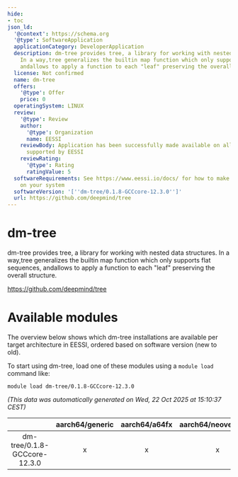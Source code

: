 ```yaml
---
hide:
- toc
json_ld:
  '@context': https://schema.org
  '@type': SoftwareApplication
  applicationCategory: DeveloperApplication
  description: dm-tree provides tree, a library for working with nested data structures.
    In a way,tree generalizes the builtin map function which only supports flat sequences,
    andallows to apply a function to each "leaf" preserving the overall structure.
  license: Not confirmed
  name: dm-tree
  offers:
    '@type': Offer
    price: 0
  operatingSystem: LINUX
  review:
    '@type': Review
    author:
      '@type': Organization
      name: EESSI
    reviewBody: Application has been successfully made available on all architectures
      supported by EESSI
    reviewRating:
      '@type': Rating
      ratingValue: 5
  softwareRequirements: See https://www.eessi.io/docs/ for how to make EESSI available
    on your system
  softwareVersion: '[''dm-tree/0.1.8-GCCcore-12.3.0'']'
  url: https://github.com/deepmind/tree
---
```


dm-tree
=======


dm-tree provides tree, a library for working with nested data structures. In a way,tree generalizes the builtin map function which only supports flat sequences, andallows to apply a function to each "leaf" preserving the overall structure.

https://github.com/deepmind/tree
# Available modules


The overview below shows which dm-tree installations are available per target architecture in EESSI, ordered based on software version (new to old).

To start using dm-tree, load one of these modules using a `module load` command like:

```shell
module load dm-tree/0.1.8-GCCcore-12.3.0
```

*(This data was automatically generated on Wed, 22 Oct 2025 at 15:10:37 CEST)*

| |aarch64/generic|aarch64/a64fx|aarch64/neoverse_n1|aarch64/neoverse_v1|aarch64/nvidia/grace|x86_64/generic|x86_64/amd/zen2|x86_64/amd/zen3|x86_64/amd/zen4|x86_64/intel/cascadelake|x86_64/intel/haswell|x86_64/intel/icelake|x86_64/intel/sapphirerapids|x86_64/intel/skylake_avx512|
| :---: | :---: | :---: | :---: | :---: | :---: | :---: | :---: | :---: | :---: | :---: | :---: | :---: | :---: | :---: |
|dm-tree/0.1.8-GCCcore-12.3.0|x|x|x|x|x|x|x|x|x|x|x|x|x|x|
